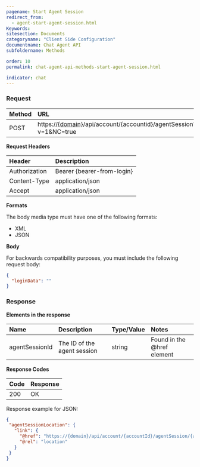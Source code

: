 ```yaml
---
pagename: Start Agent Session
redirect_from:
  - agent-start-agent-session.html
Keywords:
sitesection: Documents
categoryname: "Client Side Configuration"
documentname: Chat Agent API
subfoldername: Methods

order: 10
permalink: chat-agent-api-methods-start-agent-session.html

indicator: chat
---
```


### Request

| Method | URL |
| :---- | :----- |
| POST | https://[{domain}](/agent-domain-domain-api.html)/api/account/{accountid}/agentSession?v=1&NC=true |

**Request Headers**

| Header | Description |
| :--- | :--- |
| Authorization| Bearer {bearer-from-login} |
| Content-Type | application/json |
| Accept | application/json |

**Formats**

The body media type must have one of the following formats:

- XML
- JSON

**Body**

For backwards compatibility purposes, you must include the following request body:

```json
{
  "loginData": ""
}
```

### Response

**Elements in the response**

| Name | Description | Type/Value | Notes |
| :---- | :----- | :---- | :--- |
| agentSessionId | The ID of the agent session | string | Found in the @href element|

**Response Codes**

| Code | Response |
| :--- | :--- |
| 200 | OK |

Response example for JSON:

```json
{
 "agentSessionLocation": {
   "link": {
     "@href": "https://{domain}/api/account/{accountId}/agentSession/{agentSession Id}",
     "@rel": "location"
   }
 }
}  
```
